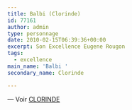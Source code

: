 ```yaml
---
title: Balbi (Clorinde)
id: 77161
author: admin
type: personnage
date: 2010-02-15T06:39:36+00:00
excerpt: Son Excellence Eugene Rougon
tags:
  - excellence
main_name: 'Balbi '
secondary_name: Clorinde

---
```

— Voir <a title="Clorinde" href="/personnage/clorinde/" target="_self">CLORINDE</a>